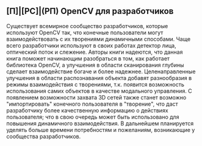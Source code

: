 ## [П]|[РС]|(РП) OpenCV для разработчиков

Существует всемирное сообщество разработчиков, которые используют OpenCV так, что конечные пользователи могут взаимодействовать с их творениями динамичными способами. Чаще всего разработчики используют в своих работах детектор лица, оптический поток и слежение. Авторы книги надеются, что данная книга поможет начинающим разобраться в том, как работает библиотека OpenCV, а улучшения в области сканирования глубины сделает взаимодействие богаче и более надежнее. Целенаправленные улучшения в области распознавания объекта добавят разнообразия в режимы взаимодействия с творениями, т.к. появится возможность использования самих объектов в качестве модального управления. С появлением возможности захвата 3D сетей также станет возможно "импортировать" конечного пользователя в "творение", что даст разработчику более качественную информацию о действиях пользователя; что в свою очередь может быть использовано для повышения динамичного взаимодействия. В дальнейшем планируется уделять больше времени потребностям и пожеланиям, возникающие у сообщества разработчиков.

